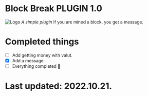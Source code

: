 # Block Break PLUGIN 1.0
![Logo](https://i.imgur.com/Padu3Vk.png)
*A simple plugin*
If you are mined a block, you get a message.
# Completed things
- [ ] Add getting money with valut.
- [x] Add a message.
- [ ] Everything completed :tada:
# Last updated: 2022.10.21.
